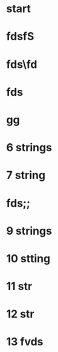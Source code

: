 # start
# fdsfS
# fds\fd
# fds
# gg
# 6 strings
# 7 string
# fds;;
# 9 strings
# 10 stting
# 11 str
# 12 str
# 13 fvds